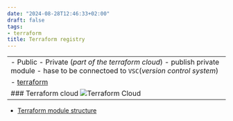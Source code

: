 ```yaml
---
date: "2024-08-28T12:46:33+02:00"
draft: false
tags:
- terraform
title: Terraform registry
---
```


|                                                                                                                                         |
|-----------------------------------------------------------------------------------------------------------------------------------------|
| \- Public - Private (*part of the terraform cloud*) - publish private module - hase to be connectoed to `VSC`(*version control system*) |
| \- [terraform](/Notes/posts/cloud/terraform/terraform)                                                                                  |
| ### Terraform cloud ![Terraform Cloud](/Notes/terraform_cloud_visual.png)                                                               |

-   [Terraform module
    structure](/Notes/posts/cloud/terraform/terraform_standard_module_sturcture)
